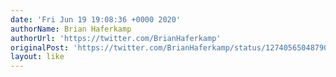 ```yaml
---
date: 'Fri Jun 19 19:08:36 +0000 2020'
authorName: Brian Haferkamp
authorUrl: 'https://twitter.com/BrianHaferkamp'
originalPost: 'https://twitter.com/BrianHaferkamp/status/1274056504879058945'
layout: like
---
```

